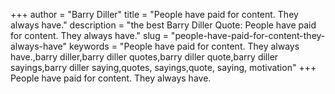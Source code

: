 +++
author = "Barry Diller"
title = "People have paid for content. They always have."
description = "the best Barry Diller Quote: People have paid for content. They always have."
slug = "people-have-paid-for-content-they-always-have"
keywords = "People have paid for content. They always have.,barry diller,barry diller quotes,barry diller quote,barry diller sayings,barry diller saying,quotes, sayings,quote, saying, motivation"
+++
People have paid for content. They always have.
